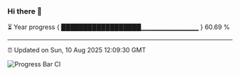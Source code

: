 ### Hi there 👋

⏳ Year progress { ██████████████████▁▁▁▁▁▁▁▁▁▁▁▁ } 60.69 %

---

⏰ Updated on Sun, 10 Aug 2025 12:09:30 GMT

![Progress Bar CI](https://github.com/liununu/liununu/workflows/Progress%20Bar%20CI/badge.svg)
